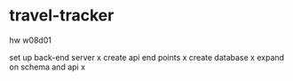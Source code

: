 # travel-tracker
hw w08d01

set up back-end server x
create api end points x
create database x
expand on schema and api x


